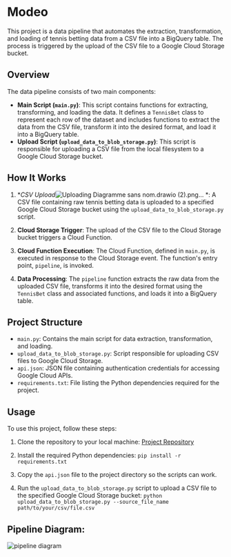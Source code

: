 # Modeo

This project is a data pipeline that automates the extraction, transformation, and loading of tennis betting data from a CSV file into a BigQuery table. The process is triggered by the upload of the CSV file to a Google Cloud Storage bucket.

## Overview

The data pipeline consists of two main components:
- **Main Script (`main.py`)**: This script contains functions for extracting, transforming, and loading the data. It defines a `TennisBet` class to represent each row of the dataset and includes functions to extract the data from the CSV file, transform it into the desired format, and load it into a BigQuery table.
- **Upload Script (`upload_data_to_blob_storage.py`)**: This script is responsible for uploading a CSV file from the local filesystem to a Google Cloud Storage bucket.

## How It Works

1. **CSV Upload*![Uploading Diagramme sans nom.drawio (2).png…]()
*: A CSV file containing raw tennis betting data is uploaded to a specified Google Cloud Storage bucket using the `upload_data_to_blob_storage.py` script.

2. **Cloud Storage Trigger**: The upload of the CSV file to the Cloud Storage bucket triggers a Cloud Function.

3. **Cloud Function Execution**: The Cloud Function, defined in `main.py`, is executed in response to the Cloud Storage event. The function's entry point, `pipeline`, is invoked.

4. **Data Processing**: The `pipeline` function extracts the raw data from the uploaded CSV file, transforms it into the desired format using the `TennisBet` class and associated functions, and loads it into a BigQuery table.

## Project Structure

- `main.py`: Contains the main script for data extraction, transformation, and loading.
- `upload_data_to_blob_storage.py`: Script responsible for uploading CSV files to Google Cloud Storage.
- `api.json`: JSON file containing authentication credentials for accessing Google Cloud APIs.
- `requirements.txt`: File listing the Python dependencies required for the project.

## Usage

To use this project, follow these steps:

1. Clone the repository to your local machine:
[Project Repository](https://github.com/amiramsadek12/Modeo)

2. Install the required Python dependencies:
```pip install -r requirements.txt```

3. Copy the `api.json` file to the project directory so the scripts can work.

4. Run the `upload_data_to_blob_storage.py` script to upload a CSV file to the specified Google Cloud Storage bucket:
```python upload_data_to_blob_storage.py --source_file_name path/to/your/csv/file.csv```

## Pipeline Diagram: 
![pipeline diagram](https://github.com/amiramsadek12/Modeo/assets/125670249/c1485143-293f-41b4-a9cc-5cfc7777e513)

